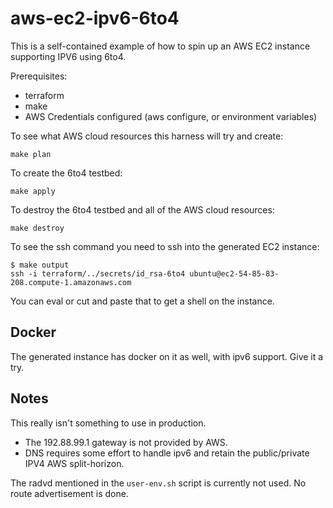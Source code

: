 # aws-ec2-ipv6-6to4

This is a self-contained example of how to spin up an AWS EC2 instance supporting IPV6 using 6to4.

Prerequisites:

- terraform
- make
- AWS Credentials configured (aws configure, or environment variables)

To see what AWS cloud resources this harness will try and create:

	make plan

To create the 6to4 testbed:

	make apply

To destroy the 6to4 testbed and all of the AWS cloud resources:

	make destroy

To see the ssh command you need to ssh into the generated EC2 instance:

	$ make output
	ssh -i terraform/../secrets/id_rsa-6to4 ubuntu@ec2-54-85-83-208.compute-1.amazonaws.com

You can eval or cut and paste that to get a shell on the instance.

## Docker

The generated instance has docker on it as well, with ipv6 support. Give it a try.

## Notes

This really isn't something to use in production.

- The 192.88.99.1 gateway is not provided by AWS.
- DNS requires some effort to handle ipv6 and retain the public/private IPV4 AWS split-horizon.

The radvd mentioned in the `user-env.sh` script is currently not used. No route advertisement is done.

